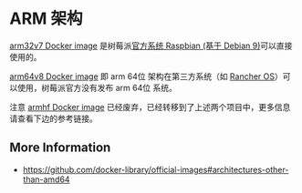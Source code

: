 # ARM 架构

[arm32v7 Docker image](https://hub.docker.com/u/arm32v7/) 是树莓派[官方系统 Raspbian (基于 Debian 9)](https://www.raspberrypi.org/downloads/raspbian/)可以直接使用的。

[arm64v8 Docker image](https://hub.docker.com/u/arm64v8/) 即 arm 64位 架构在第三方系统（如 [Rancher OS](rancher.com/rancher-os)）可以使用，树莓派官方没有发布 arm 64位 系统。

注意 [armhf Docker image](https://hub.docker.com/u/armhf/) 已经废弃，已经转移到了上述两个项目中，更多信息请查看下边的参考链接。

## More Information

* https://github.com/docker-library/official-images#architectures-other-than-amd64
